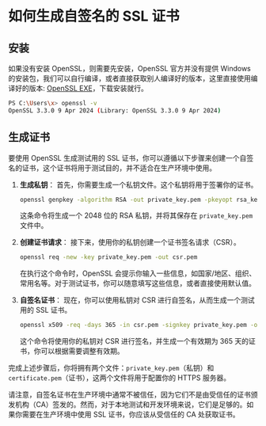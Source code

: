 # 如何生成自签名的 SSL 证书

## 安装

如果没有安装 OpenSSL，则需要先安装，OpenSSL 官方并没有提供 Windows 的安装包，我们可以自行编译，或者直接获取别人编译好的版本，这里直接使用编译好的版本: [OpenSSL EXE](https://slproweb.com/products/Win32OpenSSL.html)，下载安装就行。

```bash
PS C:\Users\x> openssl -v
OpenSSL 3.3.0 9 Apr 2024 (Library: OpenSSL 3.3.0 9 Apr 2024)
```

## 生成证书

要使用 OpenSSL 生成测试用的 SSL 证书，你可以遵循以下步骤来创建一个自签名的证书，这个证书将用于测试目的，并不适合在生产环境中使用。

1. **生成私钥**：
   首先，你需要生成一个私钥文件。这个私钥将用于签署你的证书。

   ```bash
   openssl genpkey -algorithm RSA -out private_key.pem -pkeyopt rsa_keygen_bits:2048
   ```

   这条命令将生成一个 2048 位的 RSA 私钥，并将其保存在 `private_key.pem` 文件中。

2. **创建证书请求**：
   接下来，使用你的私钥创建一个证书签名请求（CSR）。

   ```bash
   openssl req -new -key private_key.pem -out csr.pem
   ```

   在执行这个命令时，OpenSSL 会提示你输入一些信息，如国家/地区、组织、常用名等。对于测试证书，你可以随意填写这些信息，或者直接使用默认值。

3. **自签名证书**：
   现在，你可以使用私钥对 CSR 进行自签名，从而生成一个测试用的 SSL 证书。

   ```bash
   openssl x509 -req -days 365 -in csr.pem -signkey private_key.pem -out certificate.pem
   ```

   这个命令将使用你的私钥对 CSR 进行签名，并生成一个有效期为 365 天的证书，你可以根据需要调整有效期。

完成上述步骤后，你将拥有两个文件：`private_key.pem`（私钥）和 `certificate.pem`（证书），这两个文件将用于配置你的 HTTPS 服务器。

请注意，自签名证书在生产环境中通常不被信任，因为它们不是由受信任的证书颁发机构（CA）签发的。然而，对于本地测试和开发环境来说，它们是足够的。如果你需要在生产环境中使用 SSL 证书，你应该从受信任的 CA 处获取证书。
